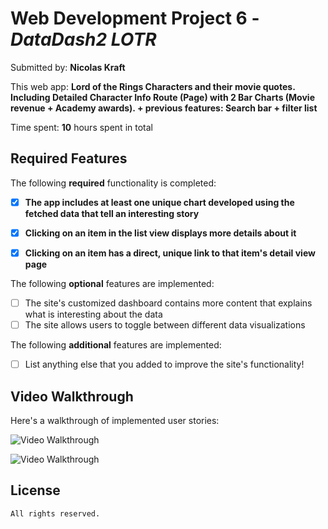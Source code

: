 # Web Development Project 6 - *DataDash2 LOTR*

Submitted by: **Nicolas Kraft**

This web app: **Lord of the Rings Characters and their movie quotes. Including Detailed Character Info Route (Page) with 2 Bar Charts (Movie revenue + Academy awards). + previous features: Search bar + filter list**

Time spent: **10** hours spent in total

## Required Features

The following **required** functionality is completed:

- [X] **The app includes at least one unique chart developed using the fetched data that tell an interesting story**
- [X] **Clicking on an item in the list view displays more details about it**
- [X] **Clicking on an item has a direct, unique link to that item's detail view page**


The following **optional** features are implemented:

- [ ] The site's customized dashboard contains more content that explains what is interesting about the data
- [ ] The site allows users to toggle between different data visualizations

The following **additional** features are implemented:

* [ ] List anything else that you added to improve the site's functionality!

## Video Walkthrough

Here's a walkthrough of implemented user stories:

![Video Walkthrough](./HW6.gif)

![Video Walkthrough](./HW5.gif)

## License

    All rights reserved.